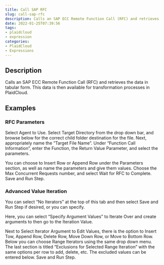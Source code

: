 ```yaml
---
title: Call SAP RFC
slug: call-sap-rfc
description: Calls an SAP ECC Remote Function Call (RFC) and retrieves the data in tabular form
date: 2022-01-25T07:39:56
tags:
- plaidcloud
- expression
categories:
- PlaidCloud
- Expressions
---
```


## Description


Calls an SAP ECC Remote Function Call (RFC) and retrieves the data in tabular form. This data is then available for transformation processes in PlaidCloud.







## Examples


### RFC Parameters


Select Agent to Use. Select Target Directory from the drop down bar, and browse below for the correct child folder destination for the file. Next, appropriately name the “Target File Name”. Under “Function Call Information”, enter the Function, the Return Value Parameter, and select the parameters.



You can choose to Insert Row or Append Row under the Parameters section, as well as name the parameters and give them values. Choose the Max Concurrent Requests number, and select Wait for RFC to Complete. Save and Run Step.



### Advanced Value Iteration


You can select “No Iterators” at the top of this tab and then select Save and Run Step if desired, or you can specify.



Here, you can select “Specify Argument Values” to Iterate Over and create arguments to then go to the Iteration Value.



Next to Select Iterator Argument to Edit Values, there is the option to Insert Tow, Append Row, Delete Row, Move Down Row, or Move to Bottom Row. Below you can choose Range Iterators using the same drop down menu. The last section is titled “Exclusions for Selected Range Iteration” with the same options per row to add, delete, etc. The excluded values can be entered below. Save and Run Step.

